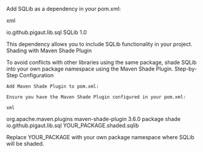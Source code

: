 Add SQLib as a dependency in your pom.xml:

xml

<dependency>
    <groupId>io.github.pigaut.lib.sql</groupId>
    <artifactId>SQLib</artifactId>
    <version>1.0</version>
</dependency>

This dependency allows you to include SQLib functionality in your project.
Shading with Maven Shade Plugin

To avoid conflicts with other libraries using the same package, shade SQLib into your own package namespace using the Maven Shade Plugin.
Step-by-Step Configuration

    Add Maven Shade Plugin to pom.xml:

    Ensure you have the Maven Shade Plugin configured in your pom.xml:

    xml

<build>
    <plugins>
        <plugin>
            <groupId>org.apache.maven.plugins</groupId>
            <artifactId>maven-shade-plugin</artifactId>
            <version>3.6.0</version>
            <executions>
                <execution>
                    <phase>package</phase>
                    <goals>
                        <goal>shade</goal>
                    </goals>
                    <configuration>
                        <relocations>
                            <relocation>
                                <pattern>io.github.pigaut.lib.sql</pattern>
                                <shadedPattern>YOUR_PACKAGE.shaded.sqlib</shadedPattern>
                            </relocation>
                        </relocations>
                    </configuration>
                </execution>
            </executions>
        </plugin>
    </plugins>
</build>

Replace YOUR_PACKAGE with your own package namespace where SQLib will be shaded.
